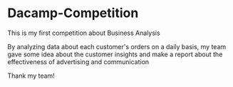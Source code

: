 # Dacamp-Competition
This is my first competition about Business Analysis

By analyzing data about each customer's orders on a daily basis, my team gave some idea about the customer insights
and make a report about the effectiveness of advertising and communication

Thank my team!

